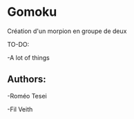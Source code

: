 # Gomoku

Création d'un morpion en groupe de deux

TO-DO:

-A lot of things

Authors:
-
-Roméo Tesei

-Fil Veith
